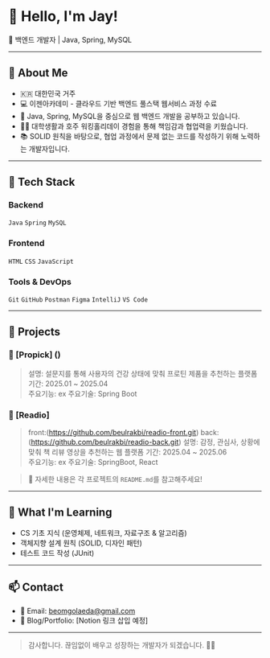 # 👋 Hello, I'm Jay!

🎯 백엔드 개발자 | Java, Spring, MySQL

---

## 📌 About Me

- 🇰🇷 대한민국 거주
- 💻 이젠아카데미 - 클라우드 기반 백엔드 풀스택 웹서비스 과정 수료
- 🌱 Java, Spring, MySQL을 중심으로 웹 백엔드 개발을 공부하고 있습니다.
- 🧑‍🔧 대학생활과 호주 워킹홀리데이 경험을 통해 책임감과 협업력을 키웠습니다.
- 📚 SOLID 원칙을 바탕으로, 협업 과정에서 문제 없는 코드를 작성하기 위해 노력하는 개발자입니다.

---

## 🧰 Tech Stack

### Backend
`Java` `Spring` `MySQL`

### Frontend
`HTML` `CSS` `JavaScript`

### Tools & DevOps
`Git` `GitHub` `Postman` `Figma` `IntelliJ` `VS Code`  

---

## 💼 Projects

### 📌 [Propick] ()
> 설명: 설문지를 통해 사용자의 건강 상태에 맞춰 프로틴 제품을 추천하는 플랫폼
> 기간: 2025.01 ~ 2025.04  
> 주요기능: ex
> 주요기술: Spring Boot

### 📌 [Readio] 
> front:(https://github.com/beulrakbi/readio-front.git)
> back:(https://github.com/beulrakbi/readio-back.git)
> 설명: 감정, 관심사, 상황에 맞춰 책 리뷰 영상을 추천하는 웹 플랫폼
> 기간: 2025.04 ~ 2025.06  
> 주요기능: ex
> 주요기술: SpringBoot, React

> 📎 자세한 내용은 각 프로젝트의 `README.md`를 참고해주세요!

---

## 🧠 What I'm Learning

- CS 기초 지식 (운영체제, 네트워크, 자료구조 & 알고리즘)
- 객체지향 설계 원칙 (SOLID, 디자인 패턴)
- 테스트 코드 작성 (JUnit)

---

## 📫 Contact

- 📧 Email: beomgolaeda@gmail.com  
- 💼 Blog/Portfolio: [Notion 링크 삽입 예정]

---

> 감사합니다. 끊임없이 배우고 성장하는 개발자가 되겠습니다. 🙇‍♂️
